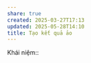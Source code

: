 ```yaml
---
share: true
created: 2025-03-27T17:13
updated: 2025-05-28T14:10
title: Tạo kết quả ảo
---
```

Khái niệm:: 
